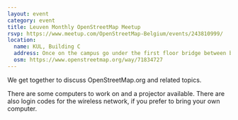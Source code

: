 ```yaml
---
layout: event
category: event
title: Leuven Monthly OpenStreetMap Meetup
rsvp: https://www.meetup.com/OpenStreetMap-Belgium/events/243810999/
location:
  name: KUL, Building C
  address: Once on the campus go under the first floor bridge between buildings C and E. Then go through the door on your right.
  osm: https://www.openstreetmap.org/way/71834727
---
```


We get together to discuss OpenStreetMap.org and related topics.

There are some computers to work on and a projector available. There are also login codes for the wireless network, if you prefer to bring your own computer. 
